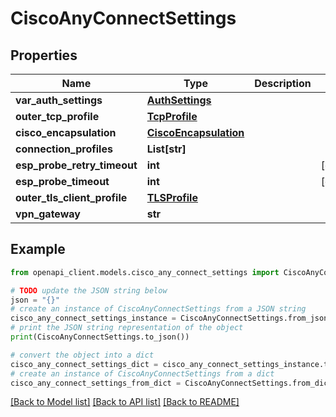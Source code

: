# CiscoAnyConnectSettings


## Properties

Name | Type | Description | Notes
------------ | ------------- | ------------- | -------------
**var_auth_settings** | [**AuthSettings**](AuthSettings.md) |  | 
**outer_tcp_profile** | [**TcpProfile**](TcpProfile.md) |  | 
**cisco_encapsulation** | [**CiscoEncapsulation**](CiscoEncapsulation.md) |  | 
**connection_profiles** | **List[str]** |  | 
**esp_probe_retry_timeout** | **int** |  | [optional] 
**esp_probe_timeout** | **int** |  | [optional] 
**outer_tls_client_profile** | [**TLSProfile**](TLSProfile.md) |  | 
**vpn_gateway** | **str** |  | 

## Example

```python
from openapi_client.models.cisco_any_connect_settings import CiscoAnyConnectSettings

# TODO update the JSON string below
json = "{}"
# create an instance of CiscoAnyConnectSettings from a JSON string
cisco_any_connect_settings_instance = CiscoAnyConnectSettings.from_json(json)
# print the JSON string representation of the object
print(CiscoAnyConnectSettings.to_json())

# convert the object into a dict
cisco_any_connect_settings_dict = cisco_any_connect_settings_instance.to_dict()
# create an instance of CiscoAnyConnectSettings from a dict
cisco_any_connect_settings_from_dict = CiscoAnyConnectSettings.from_dict(cisco_any_connect_settings_dict)
```
[[Back to Model list]](../README.md#documentation-for-models) [[Back to API list]](../README.md#documentation-for-api-endpoints) [[Back to README]](../README.md)


